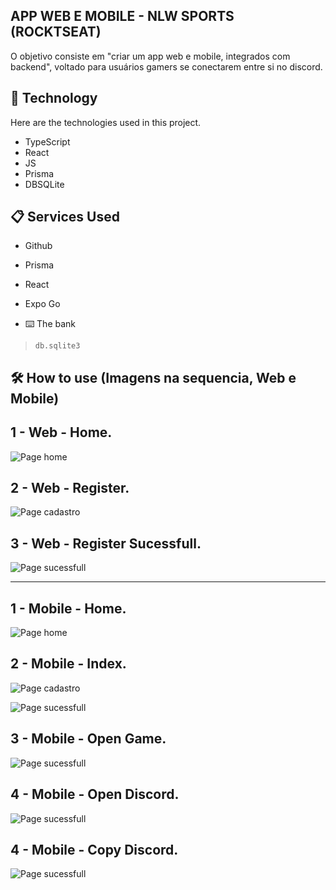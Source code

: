 ## APP WEB E MOBILE - NLW SPORTS (ROCKTSEAT)

O objetivo consiste em "criar um app web e mobile, integrados com backend", voltado para usuários gamers se conectarem entre si no discord.

## 🚀 Technology 
 
Here are the technologies used in this project.

* TypeScript
* React
* JS
* Prisma
* DBSQLite

## 📋 Services Used
 
* Github
* Prisma
* React
* Expo Go

* ⌨️ The bank
>     db.sqlite3

## 🛠️ How to use (Imagens na sequencia, Web e Mobile)

## 1 - Web - Home.

![Page home](https://github.com/itagabriel/nlw_mobile_web/blob/master/web_home.jpeg)

## 2 - Web - Register.

![Page cadastro](https://github.com/itagabriel/nlw_mobile_web/blob/master/web_cadastro.jpeg)

## 3 - Web - Register Sucessfull.

![Page sucessfull](https://github.com/itagabriel/nlw_mobile_web/blob/master/web_sucessfull.jpeg)

-----------------------------------------------------------------------------------------

## 1 - Mobile - Home.

![Page home](https://github.com/itagabriel/nlw_mobile_web/blob/master/home_web.jpeg)

## 2 - Mobile - Index.

![Page cadastro](https://github.com/itagabriel/nlw_mobile_web/blob/master/index.jpeg)

![Page sucessfull](https://github.com/itagabriel/nlw_mobile_web/blob/master/index2.jpeg)

## 3 - Mobile - Open Game.
![Page sucessfull](https://github.com/itagabriel/nlw_mobile_web/blob/master/open_game2.jpeg)

## 4 - Mobile - Open Discord.
![Page sucessfull](https://github.com/itagabriel/nlw_mobile_web/blob/master/open_discord.jpeg)

## 4 - Mobile - Copy Discord.
![Page sucessfull](https://github.com/itagabriel/nlw_mobile_web/blob/master/copy_discord.jpeg)



